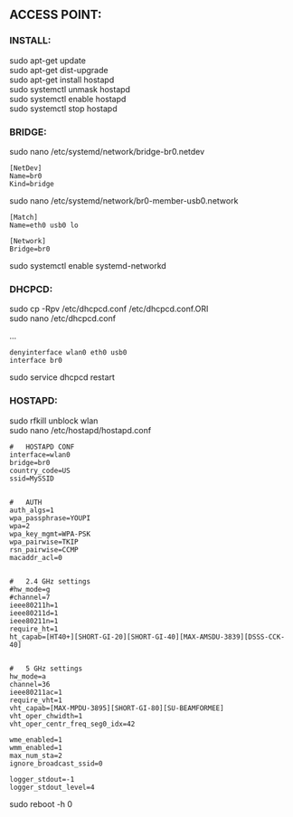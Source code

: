 ##  ACCESS POINT:

### INSTALL:
sudo apt-get update  
sudo apt-get dist-upgrade  
sudo apt-get install hostapd  
sudo systemctl unmask hostapd  
sudo systemctl enable hostapd  
sudo systemctl stop hostapd

### BRIDGE:
sudo nano /etc/systemd/network/bridge-br0.netdev

    [NetDev]
    Name=br0
    Kind=bridge

sudo nano /etc/systemd/network/br0-member-usb0.network

    [Match]
    Name=eth0 usb0 lo

    [Network]
    Bridge=br0

sudo systemctl enable systemd-networkd

### DHCPCD:
sudo cp -Rpv /etc/dhcpcd.conf /etc/dhcpcd.conf.ORI  
sudo nano /etc/dhcpcd.conf

...

    denyinterface wlan0 eth0 usb0
    interface br0

sudo service dhcpcd restart

### HOSTAPD:
sudo rfkill unblock wlan  
sudo nano /etc/hostapd/hostapd.conf

    #   HOSTAPD CONF
    interface=wlan0
    bridge=br0
    country_code=US
    ssid=MySSID


    #   AUTH
    auth_algs=1
    wpa_passphrase=YOUPI
    wpa=2
    wpa_key_mgmt=WPA-PSK
    wpa_pairwise=TKIP
    rsn_pairwise=CCMP
    macaddr_acl=0


    #   2.4 GHz settings
    #hw_mode=g
    #channel=7
    ieee80211h=1
    ieee80211d=1
    ieee80211n=1
    require_ht=1
    ht_capab=[HT40+][SHORT-GI-20][SHORT-GI-40][MAX-AMSDU-3839][DSSS-CCK-40]


    #   5 GHz settings
    hw_mode=a
    channel=36
    ieee80211ac=1
    require_vht=1
    vht_capab=[MAX-MPDU-3895][SHORT-GI-80][SU-BEAMFORMEE]
    vht_oper_chwidth=1
    vht_oper_centr_freq_seg0_idx=42

    wme_enabled=1
    wmm_enabled=1
    max_num_sta=2
    ignore_broadcast_ssid=0

    logger_stdout=-1
    logger_stdout_level=4

sudo reboot -h 0